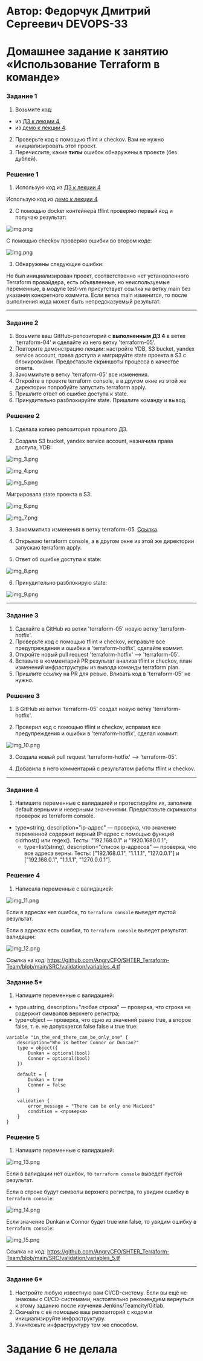 # Автор: Федорчук Дмитрий Сергеевич DEVOPS-33

# Домашнее задание к занятию «Использование Terraform в команде»

### Задание 1

1. Возьмите код:
- из [ДЗ к лекции 4](https://github.com/netology-code/ter-homeworks/tree/main/04/src),
- из [демо к лекции 4](https://github.com/netology-code/ter-homeworks/tree/main/04/demonstration1).
2. Проверьте код с помощью tflint и checkov. Вам не нужно инициализировать этот проект.
3. Перечислите, какие **типы** ошибок обнаружены в проекте (без дублей).

### Решение 1

1. Использую код из [ДЗ к лекции 4](https://github.com/netology-code/ter-homeworks/tree/main/04/src)

Использую код из [демо к лекции 4](https://github.com/netology-code/ter-homeworks/tree/main/04/demonstration1)

2. С помощью docker контейнера tflint проверяю первый код и получаю результат:

![img.png](IMG/img_1.png)

С помощью checkov проверяю ошибки во втором коде:

![img.png](IMG/img_2.png)

3. Обнаружены следующие ошибки:

Не был инициализирован проект, соответственно нет установленного Terraform провайдера, есть объявленные, но неиспользуемые переменные, в модуле test-vm присутствует ссылка на ветку main без указания конкретного коммита. Если ветка main изменится, то после выполнения кода может быть непредсказуемый результат. 

------

### Задание 2

1. Возьмите ваш GitHub-репозиторий с **выполненным ДЗ 4** в ветке 'terraform-04' и сделайте из него ветку 'terraform-05'.
2. Повторите демонстрацию лекции: настройте YDB, S3 bucket, yandex service account, права доступа и мигрируйте state проекта в S3 с блокировками. Предоставьте скриншоты процесса в качестве ответа.
3. Закоммитьте в ветку 'terraform-05' все изменения.
4. Откройте в проекте terraform console, а в другом окне из этой же директории попробуйте запустить terraform apply.
5. Пришлите ответ об ошибке доступа к state.
6. Принудительно разблокируйте state. Пришлите команду и вывод.

### Решение 2

1. Сделала копию репозитория прошлого ДЗ.

2. Создала S3 bucket, yandex service account, назначила права доступа, YDB:

![img_3.png](IMG/img_3.png)

![img_4.png](IMG/img_4.png)

![img_5.png](IMG/img_5.png)

Мигрировала state проекта в S3:

![img_6.png](IMG/img_6.png)

![img_7.png](IMG/img_7.png)

3. Закоммитила изменения в ветку terraform-05. [Ссылка](https://github.com/DemoniumBlack/fedorchukds-devops-33-14/tree/terraform-05).

4. Открываю terraform console, а в другом окне из этой же директории запускаю terraform apply.

5. Ответ об ошибке доступа к state:

![img_8.png](IMG/img_8.png)

6. Принудительно разблокирую state:

![img_9.png](IMG/img_9.png)

------
### Задание 3

1. Сделайте в GitHub из ветки 'terraform-05' новую ветку 'terraform-hotfix'.
2. Проверьте код с помощью tflint и checkov, исправьте все предупреждения и ошибки в 'terraform-hotfix', сделайте коммит.
3. Откройте новый pull request 'terraform-hotfix' --> 'terraform-05'. 
4. Вставьте в комментарий PR результат анализа tflint и checkov, план изменений инфраструктуры из вывода команды terraform plan.
5. Пришлите ссылку на PR для ревью. Вливать код в 'terraform-05' не нужно.

### Решение 3

1. В GitHub из ветки 'terraform-05' создал новую ветку 'terraform-hotfix'.

2. Проверил код с помощью tflint и checkov, исправил все предупреждения и ошибки в 'terraform-hotfix', сделал коммит:

![img_10.png](IMG/img_10.png)

3. Создала новый pull request 'terraform-hotfix' --> 'terraform-05'.

4. Добавила в него комментарий с результатом работы tflint и checkov.


------
### Задание 4

1. Напишите переменные с валидацией и протестируйте их, заполнив default верными и неверными значениями. Предоставьте скриншоты проверок из terraform console. 

- type=string, description="ip-адрес" — проверка, что значение переменной содержит верный IP-адрес с помощью функций cidrhost() или regex(). Тесты:  "192.168.0.1" и "1920.1680.0.1";
  - type=list(string), description="список ip-адресов" — проверка, что все адреса верны. Тесты:  ["192.168.0.1", "1.1.1.1", "127.0.0.1"] и ["192.168.0.1", "1.1.1.1", "1270.0.0.1"].

### Решение 4

1. Написала переменные с валидацией:

![img_11.png](IMG/img_11.png)

Если в адресах нет ошибок, то ```terraform console``` выведет пустой результат.

Если в адресах есть ошибки, то ```terraform console``` выведет результат валидации:

![img_12.png](IMG/img_12.png)

Ссылка на код: https://github.com/AngryCFO/SHTER_Terraform-Team/blob/main/SRC/validation/variables_4.tf


### Задание 5*
1. Напишите переменные с валидацией:
- type=string, description="любая строка" — проверка, что строка не содержит символов верхнего регистра;
- type=object — проверка, что одно из значений равно true, а второе false, т. е. не допускается false false и true true:
```
variable "in_the_end_there_can_be_only_one" {
    description="Who is better Connor or Duncan?"
    type = object({
        Dunkan = optional(bool)
        Connor = optional(bool)
    })

    default = {
        Dunkan = true
        Connor = false
    }

    validation {
        error_message = "There can be only one MacLeod"
        condition = <проверка>
    }
}
```

### Решение 5

1. Напишите переменные с валидацией:

![img_13.png](IMG/img_13.png)

Если в валидации нет ошибок, то ```terraform console``` выведет пустой результат.

Если в строке будут символы верхнего регистра, то увидим ошибку в ```terraform console```:

![img_14.png](IMG/img_14.png)

Если значение Dunkan и Connor будет true или false, то увидим ошибку в ```terraform console```:

![img_15.png](img_15.png)

Ссылка на код: https://github.com/AngryCFO/SHTER_Terraform-Team/blob/main/SRC/validation/variables_5.tf

------
### Задание 6*

1. Настройте любую известную вам CI/CD-систему. Если вы ещё не знакомы с CI/CD-системами, настоятельно рекомендуем вернуться к этому заданию после изучения Jenkins/Teamcity/Gitlab.
2. Скачайте с её помощью ваш репозиторий с кодом и инициализируйте инфраструктуру.
3. Уничтожьте инфраструктуру тем же способом.

# Задание 6 не делала